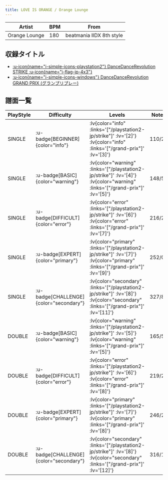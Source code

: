 ```yaml
---
title: LOVE IS ORANGE / Orange Lounge
---
```


|Artist|BPM|From|
|------|---|----|
|Orange Lounge|180|beatmania IIDX 8th style|

## 収録タイトル

- [ :u-icon{name="i-simple-icons-playstation2"} DanceDanceRevolution STRIKE :u-icon{name="i-flag-jp-4x3"} ](/playstation2-jp/strike)
- [ :u-icon{name="i-simple-icons-windows"} DanceDanceRevolution GRAND PRIX (グランプリプレー)](/grand-prix)

## 譜面一覧

|PlayStyle|Difficulty|Levels|Notes|Movie|
|---------|----------|------|-----|-----|
|SINGLE| :u-badge[BEGINNER]{color="info"} | :lv{color="info" :links='["/playstation2-jp/strike"]' :lv='[2]'}  :lv{color="info" :links='["/grand-prix"]' :lv='[3]'} |110/2||
|SINGLE| :u-badge[BASIC]{color="warning"} | :lv{color="warning" :links='["/playstation2-jp/strike"]' :lv='[4]'}  :lv{color="warning" :links='["/grand-prix"]' :lv='[5]'} |148/5||
|SINGLE| :u-badge[DIFFICULT]{color="error"} | :lv{color="error" :links='["/playstation2-jp/strike"]' :lv='[6]'}  :lv{color="error" :links='["/grand-prix"]' :lv='[7]'} |216/26||
|SINGLE| :u-badge[EXPERT]{color="primary"} | :lv{color="primary" :links='["/playstation2-jp/strike"]' :lv='[7]'}  :lv{color="primary" :links='["/grand-prix"]' :lv='[9]'} |252/0||
|SINGLE| :u-badge[CHALLENGE]{color="secondary"} | :lv{color="secondary" :links='["/playstation2-jp/strike"]' :lv='[8]'}  :lv{color="secondary" :links='["/grand-prix"]' :lv='[11]'} |327/8||
|DOUBLE| :u-badge[BASIC]{color="warning"} | :lv{color="warning" :links='["/playstation2-jp/strike"]' :lv='[5]'}  :lv{color="warning" :links='["/grand-prix"]' :lv='[5]'} |165/5||
|DOUBLE| :u-badge[DIFFICULT]{color="error"} | :lv{color="error" :links='["/playstation2-jp/strike"]' :lv='[6]'}  :lv{color="error" :links='["/grand-prix"]' :lv='[8]'} |219/27||
|DOUBLE| :u-badge[EXPERT]{color="primary"} | :lv{color="primary" :links='["/playstation2-jp/strike"]' :lv='[7]'}  :lv{color="primary" :links='["/grand-prix"]' :lv='[8]'} |246/2||
|DOUBLE| :u-badge[CHALLENGE]{color="secondary"} | :lv{color="secondary" :links='["/playstation2-jp/strike"]' :lv='[8]'}  :lv{color="secondary" :links='["/grand-prix"]' :lv='[12]'} |316/11||

